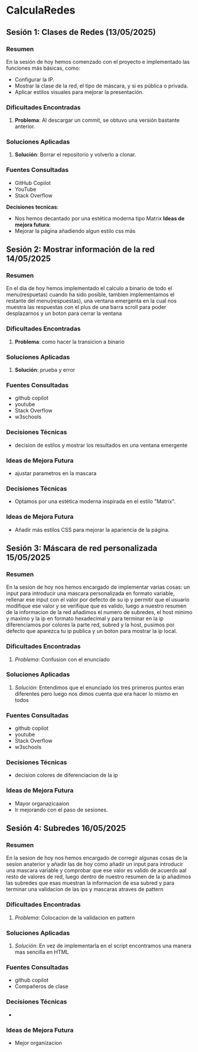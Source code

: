 # CalculaRedes

## Sesión 1: Clases de Redes (13/05/2025)

### Resumen
En la sesión de hoy hemos comenzado con el proyecto e implementado las funciones más básicas, como:
- Configurar la IP.
- Mostrar la clase de la red, el tipo de máscara, y si es pública o privada.
- Aplicar estilos visuales para mejorar la presentación.

### Dificultades Encontradas
1. **Problema**: Al descargar un commit, se obtuvo una versión bastante anterior.

### Soluciones Aplicadas
1. **Solución**: Borrar el repositorio y volverlo a clonar.

### Fuentes Consultadas
- GitHub Copilot
- YouTube
- Stack Overflow

**Decisiones tecnicas**:
- Nos hemos decantado por una estética moderna tipo Matrix
**Ideas de mejora futura**:
- Mejorar la página añadiendo algun estilo css más


## Sesión 2: Mostrar información de la red 14/05/2025

### Resumen
En el dia de hoy hemos implementado el calculo a binario de todo el menu(respuetas) cuando ha sido posible, tambien implementamos el restante del menu(respuestas),  una ventana emergenta en la cual nos muestra las respuestas con el plus de una barra scroll para poder desplazarnos y un boton para cerrar la ventana

### Dificultades Encontradas
1. **Problema**: 
como hacer la transicion a binario
### Soluciones Aplicadas
1. **Solución**: 
prueba y error
### Fuentes Consultadas
- github copilot
- youtube
- Stack Overflow
- w3schools

### Decisiones Técnicas
- decision de estilos y mostrar los resultados en una ventana emergente

### Ideas de Mejora Futura
- ajustar parametros en la mascara


### Decisiones Técnicas
- Optamos por una estética moderna inspirada en el estilo "Matrix".

### Ideas de Mejora Futura
- Añadir más estilos CSS para mejorar la apariencia de la página.


## Sesión 3: Máscara de red personalizada 15/05/2025

### Resumen
En la sesion de hoy nos hemos encargado de implementar varias cosas: un input para introducir una mascara personalizada en formato variable, rellenar ese input con el valor por defecto de su ip y permitir que el usuario modifique ese valor y se verifique que es valido, luego a nuestro resumen de la informacion de la red añadimos el numero de subredes, el host minimo y maximo y la ip en formato hexadecimal y para terminar en la ip diferenciamos por colores la parte red, subred y la host, pusimos por defecto que aparezca tu ip publica y un boton para mostrar la ip local.

### Dificultades Encontradas
1. *Problema*: Confusion con el enunciado

### Soluciones Aplicadas
1. *Solución*: Entendimos que el enunciado los tres primeros puntos eran diferentes pero luego nos dimos cuenta que era hacer lo mismo en todos

### Fuentes Consultadas
- github copilot
- youtube
- Stack Overflow
- w3schools

### Decisiones Técnicas
- decision colores de diferenciacion de la ip

### Ideas de Mejora Futura
- Mayor organazicaaion
- Ir mejorando con el paso de sesiones.


## Sesión 4: Subredes 16/05/2025

### Resumen
En la sesion de hoy nos hemos encargado de corregir algunas cosas de la sesion anaterior y añadir las de hoy como añadir un input para introducir una mascara variable y comprobar que ese valor es valido de acuerdo aal resto de valores de red, luego dentro de nuestro resumen de la ip añadimos las subredes que esas muestran la informacion de esa subred y para terminar una validacion de las ips y mascaras atraves de pattern

### Dificultades Encontradas
1. *Problema*: Colocacion de la validacion en pattern

### Soluciones Aplicadas
1. *Solución*: En vez de implementarla en el script encontramos una manera mas sencilla en HTML

### Fuentes Consultadas
- github copilot
- Compañeros de clase

### Decisiones Técnicas
- 

### Ideas de Mejora Futura
- Mejor organizacion